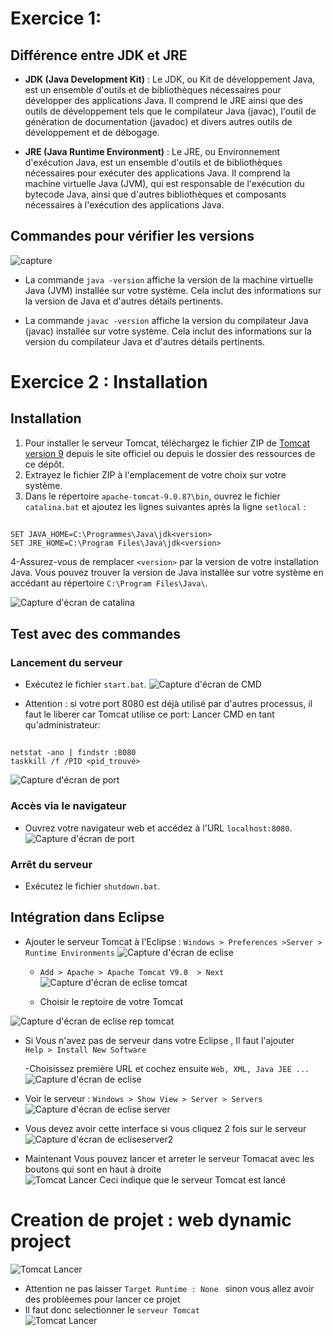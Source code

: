 # Exercice 1:

## Différence entre JDK et JRE

- **JDK (Java Development Kit)** :
  Le JDK, ou Kit de développement Java, est un ensemble d'outils et de bibliothèques nécessaires pour développer des applications Java. Il comprend le JRE ainsi que des outils de développement tels que le compilateur Java (javac), l'outil de génération de documentation (javadoc) et divers autres outils de développement et de débogage.

- **JRE (Java Runtime Environment)** :
  Le JRE, ou Environnement d'exécution Java, est un ensemble d'outils et de bibliothèques nécessaires pour exécuter des applications Java. Il comprend la machine virtuelle Java (JVM), qui est responsable de l'exécution du bytecode Java, ainsi que d'autres bibliothèques et composants nécessaires à l'exécution des applications Java.

## Commandes pour vérifier les versions
![capture](../assets/version.png)
- La commande `java -version` affiche la version de la machine virtuelle Java (JVM) installée sur votre système. Cela inclut des informations sur la version de Java et d'autres détails pertinents.

- La commande `javac -version` affiche la version du compilateur Java (javac) installée sur votre système. Cela inclut des informations sur la version du compilateur Java et d'autres détails pertinents.

# Exercice 2 : Installation
## Installation
1. Pour installer le serveur Tomcat, téléchargez le fichier ZIP de [Tomcat version 9](https://tomcat.apache.org/download-90.cgi) depuis le site officiel ou depuis le dossier des ressources de ce dépôt.
2. Extrayez le fichier ZIP à l'emplacement de votre choix sur votre système.
3. Dans le répertoire `apache-tomcat-9.0.87\bin`, ouvrez le fichier `catalina.bat` et ajoutez les lignes suivantes après la ligne `setlocal` :
##
	SET JAVA_HOME=C:\Programmes\Java\jdk<version>  
	SET JRE_HOME=C:\Program Files\Java\jdk<version> 
	
4-Assurez-vous de remplacer `<version>` par la version de votre installation Java. Vous pouvez trouver la version de Java installée sur votre système en accédant au répertoire `C:\Program Files\Java\`.

![Capture d'écran de catalina](../assets/TP1_catalina.png)

## Test avec des commandes
### Lancement du serveur
- Exécutez le fichier `start.bat`.
![Capture d'écran de CMD ](../assets/TP1_cmd.png)

- Attention : si votre port 8080 est déjà utilisé par d'autres processus, il faut le liberer car Tomcat utilise  ce port:
	Lancer CMD en tant  qu'administrateur:
##
	netstat -ano | findstr :8080  
	taskkill /f /PID <pid_trouvé>
	
![Capture d'écran de port ](../assets/TP1_port.png)

### Accès via le navigateur
- Ouvrez votre navigateur web et accédez à l'URL `localhost:8080`.
![Capture d'écran de port ](../assets/TP1_tomcat.png)

### Arrêt du serveur
- Exécutez le fichier `shutdown.bat`.

## Intégration dans Eclipse
- Ajouter le serveur Tomcat à l'Eclipse : `Windows > Preferences >Server > Runtime Environments`
![Capture d'écran de eclise ](../assets/TP1_eclipse_preferences.png)

	- `Add > Apache > Apache Tomcat V9.0  > Next`  
![Capture d'écran de eclise tomcat ](../assets/TP1_eclipse_tomcat.png)

	- Choisir le reptoire de votre Tomcat  

![Capture d'écran de eclise rep tomcat ](../assets/TP1_eclipse_tomcat_dossier.png)

- Si Vous n'avez pas de serveur dans votre Eclipse , Il faut l'ajouter  
	`Help > Install New Software`

	-Choisissez première URL et cochez ensuite `Web, XML, Java JEE ...`  
![Capture d'écran de eclise ](../assets/TP1_install_web.png)

- Voir le serveur : `Windows > Show View > Server > Servers `  
![Capture d'écran de eclise server ](../assets/TP1_eclipse_server.png)

- Vous devez avoir cette interface si vous cliquez 2 fois sur le serveur  
![Capture d'écran de ecliseserver2 ](../assets/TP1_eclipse_server2.png)

- Maintenant Vous pouvez lancer et arreter le serveur Tomacat avec les boutons qui sont en haut à droite  
![Tomcat Lancer ](../assets/TP1_started_tomcat.png)
Ceci indique que le serveur Tomcat est lancé 


# Creation de projet : web dynamic project 
![Tomcat Lancer ](../assets/TP1_create_project.png)
- Attention ne pas laisser `Target Runtime : None ` sinon vous allez avoir des problèemes pour lancer ce projet  
- Il faut donc selectionner le `serveur Tomcat `  
![Tomcat Lancer ](../assets/TP1_web_dynamic.png)
